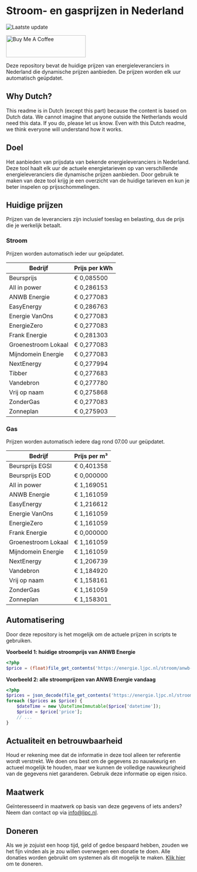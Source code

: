 # Stroom- en gasprijzen in Nederland

![Laatste update](https://img.shields.io/badge/laatste%20update-2023--11--14%2023%3A00%20CET-brightgreen)

<a href="https://www.buymeacoffee.com/Lars-" target="_blank"><img src="https://cdn.buymeacoffee.com/buttons/v2/default-orange.png" alt="Buy Me A Coffee" height="60" style="height: 60px !important;width: 217px !important;" ></a>

Deze repository bevat de huidige prijzen van energieleveranciers in Nederland die dynamische prijzen aanbieden. De prijzen worden elk uur automatisch geüpdatet.

## Why Dutch?

This readme is in Dutch (except this part) because the content is based on Dutch data. We cannot imagine that anyone outside the Netherlands would need this data. If you do, please let us know. Even with this Dutch readme, we think
everyone will understand how it works.

## Doel

Het aanbieden van prijsdata van bekende energieleveranciers in Nederland. Deze tool haalt elk uur de actuele energietarieven op van verschillende energieleveranciers die dynamische prijzen aanbieden. Door gebruik te maken van deze tool
krijg je een overzicht van de huidige tarieven en kun je beter inspelen op prijsschommelingen.

## Huidige prijzen

Prijzen van de leveranciers zijn inclusief toeslag en belasting, dus de prijs die je werkelijk betaalt.

### Stroom

Prijzen worden automatisch ieder uur geüpdatet.

 Bedrijf | Prijs per kWh 
---------|---------------
Beursprijs | € 0,085500
All in power | € 0,286153
ANWB Energie | € 0,277083
EasyEnergy | € 0,286763
Energie VanOns | € 0,277083
EnergieZero | € 0,277083
Frank Energie | € 0,281303
Groenestroom Lokaal | € 0,277083
Mijndomein Energie | € 0,277083
NextEnergy | € 0,277994
Tibber | € 0,277683
Vandebron | € 0,277780
Vrij op naam | € 0,275868
ZonderGas | € 0,277083
Zonneplan | € 0,275903


### Gas

Prijzen worden automatisch iedere dag rond 07.00 uur geüpdatet.

 Bedrijf | Prijs per m³ 
---------|--------------
Beursprijs EGSI | € 0,401358
Beursprijs EOD | € 0,000000
All in power | € 1,169051
ANWB Energie | € 1,161059
EasyEnergy | € 1,216612
Energie VanOns | € 1,161059
EnergieZero | € 1,161059
Frank Energie | € 0,000000
Groenestroom Lokaal | € 1,161059
Mijndomein Energie | € 1,161059
NextEnergy | € 1,206739
Vandebron | € 1,184920
Vrij op naam | € 1,158161
ZonderGas | € 1,161059
Zonneplan | € 1,158301


## Automatisering

Door deze repository is het mogelijk om de actuele prijzen in scripts te gebruiken.

**Voorbeeld 1: huidige stroomprijs van ANWB Energie**

```php
<?php
$price = (float)file_get_contents('https://energie.ljpc.nl/stroom/anwb-energie-nu.txt');

```

**Voorbeeld 2: alle stroomprijzen van ANWB Energie vandaag**

```php
<?php
$prices = json_decode(file_get_contents('https://energie.ljpc.nl/stroom/all-in-power-vandaag.json'),true);
foreach ($prices as $price) {
    $dateTime = new \DateTimeImmutable($price['datetime']);
    $price = $price['price'];
    // ...
}
```

## Actualiteit en betrouwbaarheid

Houd er rekening mee dat de informatie in deze tool alleen ter referentie wordt verstrekt. We doen ons best om de gegevens zo nauwkeurig en actueel mogelijk te houden, maar we kunnen de volledige nauwkeurigheid van de gegevens niet
garanderen. Gebruik deze informatie op eigen risico.

## Maatwerk

Geïnteresseerd in maatwerk op basis van deze gegevens of iets anders? Neem dan contact op
via [info@ljpc.nl](mailto:info@ljpc.nl?subject=Energie%20prijzen).

## Doneren

Als we je zojuist een hoop tijd, geld of gedoe bespaard hebben, zouden we het fijn vinden als je zou willen overwegen een
donatie te doen. Alle donaties worden gebruikt om systemen als dit mogelijk te
maken. [Klik hier](https://www.buymeacoffee.com/Lars-) om te doneren.
